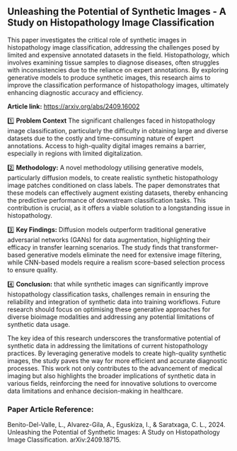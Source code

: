 ## Unleashing the Potential of Synthetic Images - A Study on Histopathology Image Classification

This paper investigates the critical role of synthetic images in histopathology image classification, addressing the challenges posed by limited and expensive annotated datasets in the field. Histopathology, which involves examining tissue samples to diagnose diseases, often struggles with inconsistencies due to the reliance on expert annotations. By exploring generative models to produce synthetic images, this research aims to improve the classification performance of histopathology images, ultimately enhancing diagnostic accuracy and efficiency. 

**Article link:** https://arxiv.org/abs/2409.16002

1️⃣ **Problem Context** The significant challenges faced in histopathology image classification, particularly the difficulty in obtaining large and diverse datasets due to the costly and time-consuming nature of expert annotations. Access to high-quality digital images remains a barrier, especially in regions with limited digitalization.

2️⃣ **Methodology:** A novel methodology utilising generative models, particularly diffusion models, to create realistic synthetic histopathology image patches conditioned on class labels. The paper demonstrates that these models can effectively augment existing datasets, thereby enhancing the predictive performance of downstream classification tasks. This contribution is crucial, as it offers a viable solution to a longstanding issue in histopathology.

3️⃣ **Key Findings:** Diffusion models outperform traditional generative adversarial networks (GANs) for data augmentation, highlighting their efficacy in transfer learning scenarios. The study finds that transformer-based generative models eliminate the need for extensive image filtering, while CNN-based models require a realism score-based selection process to ensure quality.

4️⃣ **Conclusion:** that while synthetic images can significantly improve histopathology classification tasks, challenges remain in ensuring the reliability and integration of synthetic data into training workflows. Future research should focus on optimising these generative approaches for diverse bioimage modalities and addressing any potential limitations of synthetic data usage.

The key idea of this research underscores the transformative potential of synthetic data in addressing the limitations of current histopathology practices. By leveraging generative models to create high-quality synthetic images, the study paves the way for more efficient and accurate diagnostic processes. This work not only contributes to the advancement of medical imaging but also highlights the broader implications of synthetic data in various fields, reinforcing the need for innovative solutions to overcome data limitations and enhance decision-making in healthcare.


### Paper Article Reference:
Benito-Del-Valle, L., Alvarez-Gila, A., Eguskiza, I., & Saratxaga, C. L., 2024. Unleashing the Potential of Synthetic Images: A Study on Histopathology Image Classification. arXiv:2409.18715. 
